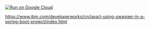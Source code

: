 [![Run on Google Cloud](https://deploy.cloud.run/button.svg)](https://deploy.cloud.run)

https://www.ibm.com/developerworks/cn/java/j-using-swagger-in-a-spring-boot-project/index.html
